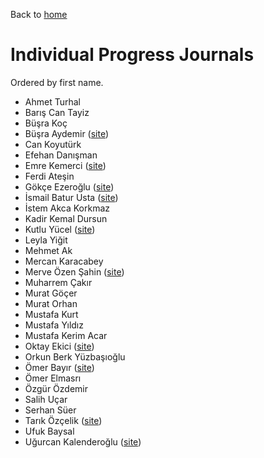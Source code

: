 Back to [home](https://mef-bda503.github.io)

# Individual Progress Journals

Ordered by first name.

+ Ahmet Turhal
+ Barış Can Tayiz
+ Büşra Koç
+ Büşra Aydemir ([site](https://mef-bda503.github.io/pj18-aydemirbusra/))
+ Can Koyutürk
+ Efehan Danışman
+ Emre Kemerci ([site](https://mef-bda503.github.io/pj18-EmreKemerci/))
+ Ferdi Ateşin
+ Gökçe Ezeroğlu ([site](https://mef-bda503.github.io/pj18-gokceezeroglu/))
+ İsmail Batur Usta ([site](https://mef-bda503.github.io/pj18-baturusta/))
+ İstem Akca Korkmaz
+ Kadir Kemal Dursun
+ Kutlu Yücel ([site](https://mef-bda503.github.io/pj18-kkyucel/))
+ Leyla Yiğit
+ Mehmet Ak
+ Mercan Karacabey
+ Merve Özen Şahin ([site](https://mef-bda503.github.io/pj18-ozenm/))
+ Muharrem Çakır
+ Murat Göçer
+ Murat Orhan
+ Mustafa Kurt
+ Mustafa Yıldız
+ Mustafa Kerim Acar
+ Oktay Ekici ([site](https://mef-bda503.github.io/pj18-oktayekici/))
+ Orkun Berk Yüzbaşıoğlu
+ Ömer Bayır ([site](https://mef-bda503.github.io/pj18-omerbayir/))
+ Ömer Elmasrı
+ Özgür Özdemir
+ Salih Uçar
+ Serhan Süer
+ Tarık Özçelik ([site](https://mef-bda503.github.io/pj18-TarikOzcelik81/))
+ Ufuk Baysal
+ Uğurcan Kalenderoğlu ([site](https://mef-bda503.github.io/pj18-ukalender/))
